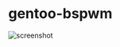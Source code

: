 # gentoo-bspwm
![screenshot](https://github.com/kosmickitty/gentoo-bspwm/assets/160992553/dfd63745-000a-41bc-a529-b6304b3acd9d)
